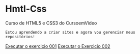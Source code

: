 # Hmtl-Css
 Curso de HTML5 e CSS3 do CursoemVideo

    Estou aprendendo a criar sites e agora vou gerenciar meus repositórios!
    
<a href="https://devroza.github.io/Hmtl-Css/Exercicios/M%C3%B3dulos%2001%20e%2002/ex002/index.html">Executar o exercicio 001</a>
<a href="https://devroza.github.io/Hmtl-Css/Exercicios/M%C3%B3dulo%2004/ex026/mq005/index.html">Executar o Exercicio 002</a>
